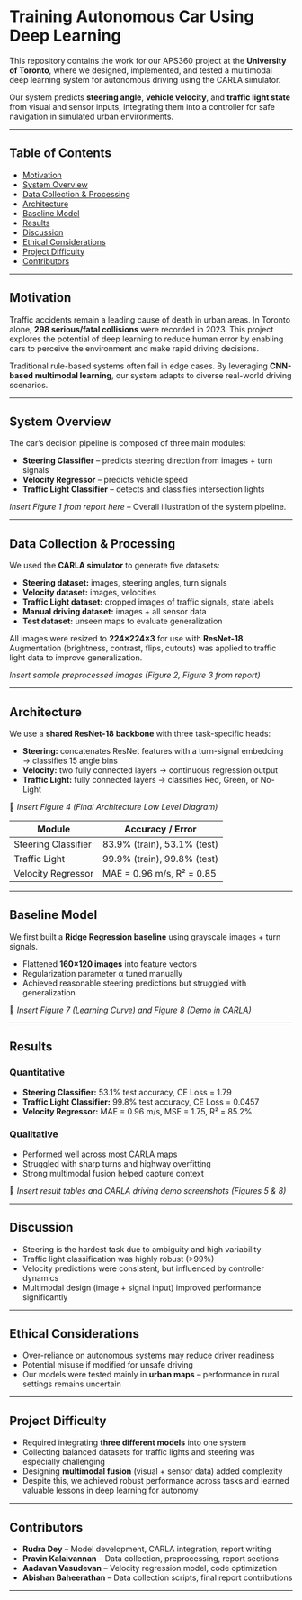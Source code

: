 # Training Autonomous Car Using Deep Learning

This repository contains the work for our APS360 project at the **University of Toronto**, where we designed, implemented, and tested a multimodal deep learning system for autonomous driving using the CARLA simulator.  

Our system predicts **steering angle**, **vehicle velocity**, and **traffic light state** from visual and sensor inputs, integrating them into a controller for safe navigation in simulated urban environments.

---

## Table of Contents
- [Motivation](#motivation)
- [System Overview](#system-overview)
- [Data Collection & Processing](#data-collection--processing)
- [Architecture](#architecture)
- [Baseline Model](#baseline-model)
- [Results](#results)
- [Discussion](#discussion)
- [Ethical Considerations](#ethical-considerations)
- [Project Difficulty](#project-difficulty)
- [Contributors](#contributors)

---

## Motivation
Traffic accidents remain a leading cause of death in urban areas. In Toronto alone, **298 serious/fatal collisions** were recorded in 2023. This project explores the potential of deep learning to reduce human error by enabling cars to perceive the environment and make rapid driving decisions.

Traditional rule-based systems often fail in edge cases. By leveraging **CNN-based multimodal learning**, our system adapts to diverse real-world driving scenarios.

---

## System Overview
The car’s decision pipeline is composed of three main modules:
- **Steering Classifier** – predicts steering direction from images + turn signals  
- **Velocity Regressor** – predicts vehicle speed  
- **Traffic Light Classifier** – detects and classifies intersection lights  

*Insert Figure 1 from report here* – Overall illustration of the system pipeline.

---

## Data Collection & Processing
We used the **CARLA simulator** to generate five datasets:
- **Steering dataset:** images, steering angles, turn signals  
- **Velocity dataset:** images, velocities  
- **Traffic Light dataset:** cropped images of traffic signals, state labels  
- **Manual driving dataset:** images + all sensor data  
- **Test dataset:** unseen maps to evaluate generalization  

All images were resized to **224×224×3** for use with **ResNet-18**.  
Augmentation (brightness, contrast, flips, cutouts) was applied to traffic light data to improve generalization.

*Insert sample preprocessed images (Figure 2, Figure 3 from report)*

---

## Architecture
We use a **shared ResNet-18 backbone** with three task-specific heads:

- **Steering:** concatenates ResNet features with a turn-signal embedding → classifies 15 angle bins  
- **Velocity:** two fully connected layers → continuous regression output  
- **Traffic Light:** fully connected layers → classifies Red, Green, or No-Light  

📌 *Insert Figure 4 (Final Architecture Low Level Diagram)*  

| Module              | Accuracy / Error |
|---------------------|------------------|
| Steering Classifier | 83.9% (train), 53.1% (test) |
| Traffic Light       | 99.9% (train), 99.8% (test) |
| Velocity Regressor  | MAE = 0.96 m/s, R² = 0.85 |

---

## Baseline Model
We first built a **Ridge Regression baseline** using grayscale images + turn signals.  
- Flattened **160×120 images** into feature vectors  
- Regularization parameter α tuned manually  
- Achieved reasonable steering predictions but struggled with generalization  

📌 *Insert Figure 7 (Learning Curve) and Figure 8 (Demo in CARLA)*

---

## Results
### Quantitative
- **Steering Classifier:** 53.1% test accuracy, CE Loss = 1.79  
- **Traffic Light Classifier:** 99.8% test accuracy, CE Loss = 0.0457  
- **Velocity Regressor:** MAE = 0.96 m/s, MSE = 1.75, R² = 85.2%  

### Qualitative
- Performed well across most CARLA maps  
- Struggled with sharp turns and highway overfitting  
- Strong multimodal fusion helped capture context  

📌 *Insert result tables and CARLA driving demo screenshots (Figures 5 & 8)*

---

## Discussion
- Steering is the hardest task due to ambiguity and high variability  
- Traffic light classification was highly robust (>99%)  
- Velocity predictions were consistent, but influenced by controller dynamics  
- Multimodal design (image + signal input) improved performance significantly  

---

## Ethical Considerations
- Over-reliance on autonomous systems may reduce driver readiness  
- Potential misuse if modified for unsafe driving  
- Our models were tested mainly in **urban maps** – performance in rural settings remains uncertain  

---

## Project Difficulty
- Required integrating **three different models** into one system  
- Collecting balanced datasets for traffic lights and steering was especially challenging  
- Designing **multimodal fusion** (visual + sensor data) added complexity  
- Despite this, we achieved robust performance across tasks and learned valuable lessons in deep learning for autonomy  

---

## Contributors
- **Rudra Dey** – Model development, CARLA integration, report writing  
- **Pravin Kalaivannan** – Data collection, preprocessing, report sections  
- **Aadavan Vasudevan** – Velocity regression model, code optimization  
- **Abishan Baheerathan** – Data collection scripts, final report contributions  

---
